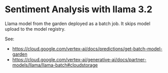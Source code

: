 # Sentiment Analysis with llama 3.2

Llama model from the garden deployed as a batch job. It skips model upload to the model registry.

See:
- https://cloud.google.com/vertex-ai/docs/predictions/get-batch-model-garden
- https://cloud.google.com/vertex-ai/generative-ai/docs/partner-models/llama/llama-batch#cloudstorage
